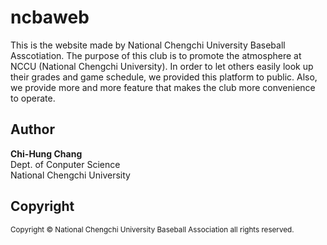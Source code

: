 # ncbaweb
<p>
This is the website made by National Chengchi University Baseball Asscotiation.
The purpose of this club is to promote the atmosphere at NCCU (National Chengchi University).
In order to let others easily look up their grades and game schedule, we provided this platform to public.
Also, we provide more and more feature that makes the club more convenience to operate.
</p>

## Author
<strong>Chi-Hung Chang</strong><br>
Dept. of Conputer Science<br>
National Chengchi University

## Copyright
<small>Copyright &copy; National Chengchi University Baseball Association all rights reserved.</small>
